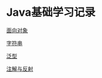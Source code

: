 # Java基础学习记录

[面向对象](https://github.com/chenjianghua666/java_base_study/blob/main/doc/%E9%9D%A2%E5%90%91%E5%AF%B9%E8%B1%A1.md)

[字符串](https://github.com/chenjianghua666/java_base_study/blob/main/doc/%E5%AD%97%E7%AC%A6%E4%B8%B2.md)

[泛型](https://github.com/chenjianghua666/java_base_study/blob/main/doc/%E6%B3%9B%E5%9E%8B.md)

[注解与反射](https://github.com/chenjianghua666/java_base_study/blob/main/doc/%E5%8F%8D%E5%B0%84%E4%B8%8E%E6%B3%A8%E8%A7%A3.md)


